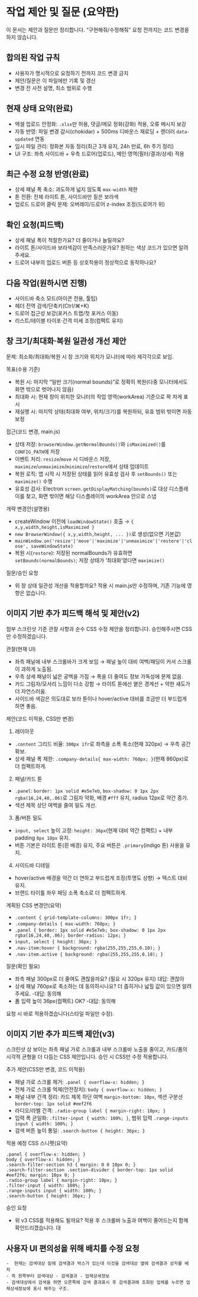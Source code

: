 # 작업 제안 및 질문 (요약판)

이 문서는 제안과 질문만 정리합니다. “구현해줘/수정해줘” 요청 전까지는 코드 변경을 하지 않습니다.

## 합의된 작업 규칙
- 사용자가 명시적으로 요청하기 전까지 코드 변경 금지
- 제안/질문은 이 파일에만 기록 및 갱신
- 변경 전 사전 설명, 최소 범위로 수행

## 현재 상태 요약(완료)
- 엑셀 업로드 안정화: `.xlsx`만 허용, 댓글/메모 정화(강화) 적용, 오류 메시지 보강
- 자동 반영: 파일 변경 감시(chokidar) + 500ms 디바운스 재로딩 + 렌더러 `data-updated` 연동
- 임시 파일 관리: 정화본 자동 정리(최근 3개 유지, 24h 만료, 6h 주기 정리)
- UI 구조: 좌측 사이드바 + 우측 드로어(업로드), 메인 영역(필터/결과/상세) 적용

## 최근 수정 요청 반영(완료)
- 상세 패널 폭 축소: 과도하게 넓지 않도록 `max-width` 제한
- 톤 전환: 전체 라이트 톤, 사이드바만 짙은 보라색
- 업로드 드로어 클릭 문제: 오버레이/드로어 z-index 조정(드로어가 위)

## 확인 요청(피드백)
- 상세 패널 폭이 적절한가요? 더 줄이거나 늘릴까요?
- 라이트 톤/사이드바 보라색감이 만족스러운가요? 원하는 색상 코드가 있으면 알려주세요.
- 드로어 내부의 업로드 버튼 등 상호작용이 정상적으로 동작하나요?

## 다음 작업(원하시면 진행)
- 사이드바 축소 모드(아이콘 전용, 툴팁)
- 헤더 전역 검색/단축키(Ctrl/⌘+K)
- 드로어 접근성 보강(포커스 트랩/첫 포커스 이동)
- 리스트/테이블 타이포·간격 미세 조정(컴팩트 유지)

## 창 크기/최대화·복원 일관성 개선 제안
문제: 최소화/최대화/복원 시 창 크기와 위치가 모니터에 따라 제각각으로 보임.

목표(수용 기준)
- 복원 시: 마지막 “일반 크기(normal bounds)”로 정확히 복원(다중 모니터에서도 화면 밖으로 벗어나지 않음)
- 최대화 시: 현재 창이 위치한 모니터의 작업 영역(workArea) 기준으로 꽉 차게 표시
- 재실행 시: 마지막 상태(최대화 여부, 위치/크기)를 복원하되, 유효 범위 밖이면 자동 보정

접근(코드 변경, main.js)
- 상태 저장: `browserWindow.getNormalBounds()`와 `isMaximized()`를 `CONFIG_PATH`에 저장
- 이벤트 처리: `resize`/`move` 시 디바운스 저장, `maximize`/`unmaximize`/`minimize`/`restore`에서 상태 업데이트
- 복원 로직: 앱 시작 시 저장된 상태를 읽어 유효성 검사 후 `setBounds()` 또는 `maximize()` 수행
- 유효성 검사: Electron `screen.getDisplayMatching(bounds)`로 대상 디스플레이를 찾고, 화면 밖이면 해당 디스플레이의 workArea 안으로 스냅

개략 변경안(설명용)
- createWindow 이전에 `loadWindowState()` 호출 → `{ x,y,width,height,isMaximized }`
- `new BrowserWindow({ x,y,width,height, ... })`로 생성(없으면 기본값)
- `mainWindow.on('resize'|'move'|'maximize'|'unmaximize'|'restore'|'close', saveWindowState)`
- 복원 시(`restore`): 저장된 normalBounds가 유효하면 `setBounds(normalBounds)`; 저장 상태가 ‘최대화’였다면 `maximize()`

질문/승인 요청
- 위 창 상태 일관성 개선을 적용할까요? 적용 시 main.js만 수정하며, 기존 기능에 영향은 없습니다.

## 이미지 기반 추가 피드백 해석 및 제안(v2)
첨부 스크린샷 기준 관찰 사항과 순수 CSS 수정 제안을 정리합니다. 승인해주시면 CSS만 수정하겠습니다.

관찰(현재 UI)
- 좌측 패널에 내부 스크롤바가 크게 보임 → 패널 높이 대비 여백/패딩이 커서 스크롤이 과하게 노출됨.
- 우측 상세 패널이 넓은 공백을 가짐 → 폭을 더 줄여도 정보 가독성에 문제 없음.
- 카드 그림자/모서리 느낌이 다소 강함 → 라이트 톤에선 옅은 경계선 + 약한 섀도가 더 자연스러움.
- 사이드바 색감은 의도대로 보라 톤이나 hover/active 대비를 조금만 더 부드럽게 하면 좋음.

제안(코드 미적용, CSS만 변경)
1) 레이아웃
- `.content` 그리드 비율: `300px 1fr`로 좌측을 소폭 축소(현재 320px) → 우측 공간 확보.
- 상세 패널 폭 제한: `.company-details{ max-width: 760px; }`(현재 860px)로 더 컴팩트하게.

2) 패널/카드 톤
- `.panel`: `border: 1px solid #e5e7eb`, `box-shadow: 0 1px 2px rgba(16,24,40,.06)`로 그림자 약화, 배경 `#fff` 유지, radius 12px로 약간 증가.
- 섹션 제목 상단 여백을 줄여 밀도 개선.

3) 폼/버튼 밀도
- `input, select` 높이 고정: `height: 36px`(현재 대비 약간 컴팩트) + 내부 padding `8px 10px` 유지.
- 버튼 기본은 라이트 톤(흰 배경) 유지, 주요 버튼은 `.primary`(indigo 톤) 사용을 유지.

4) 사이드바 디테일
- hover/active 배경을 약간 더 연하고 부드럽게 조정(투명도 상향) → 텍스트 대비 유지.
- 브랜드 타이틀 좌우 패딩 소폭 축소로 더 컴팩트하게.

계획된 CSS 변경안(요약)
- `.content { grid-template-columns: 300px 1fr; }`
- `.company-details { max-width: 760px; }`
- `.panel { border: 1px solid #e5e7eb; box-shadow: 0 1px 2px rgba(16,24,40,.06); border-radius: 12px; }`
- `input, select { height: 36px; }`
- `.nav-item:hover { background: rgba(255,255,255,0.10); }`
- `.nav-item.active { background: rgba(255,255,255,0.18); }`

질문(확인 필요)
- 좌측 패널 300px로 더 줄여도 괜찮을까요? (필요 시 320px 유지)
    대답: 괜찮아
- 상세 패널 760px로 축소하는 데 동의하시나요? 더 좁히거나 넓힐 값이 있으면 알려주세요.
    -대답: 동의해
- 폼 입력 높이 36px(컴팩트) OK?
    -대답: 동의해

요청 시 바로 적용하겠습니다(스타일 파일만 수정). 

## 이미지 기반 추가 피드백 제안(v3)
스크린샷 상 보이는 좌측 패널 가로 스크롤과 내부 스크롤바 노출을 줄이고, 카드/폼의 시각적 균형을 더 다듬는 CSS 제안입니다. 승인 시 CSS만 수정 적용합니다.

추가 제안(CSS만 변경, 코드 미적용)
- 패널 가로 스크롤 제거: `.panel { overflow-x: hidden; }`
- 전체 가로 스크롤 억제(안전장치): `body { overflow-x: hidden; }`
- 패널 내부 간격 정리: 카드 제목 하단 여백 `margin-bottom: 10px`, 섹션 구분선 `border-top: 1px solid #eef2f6`
- 라디오/라벨 간격: `.radio-group label { margin-right: 10px; }`
- 입력 폭 균일화: `.filter-input { width: 100%; }`, 범위 입력 `.range-inputs input { width: 100%; }`
- 검색 버튼 높이 통일: `.search-button { height: 36px; }`

적용 예정 CSS 스니펫(요약)
```
.panel { overflow-x: hidden; }
body { overflow-x: hidden; }
.search-filter-section h3 { margin: 0 0 10px 0; }
.search-filter-section .section-divider { border-top: 1px solid #eef2f6; margin: 10px 0; }
.radio-group label { margin-right: 10px; }
.filter-input { width: 100%; }
.range-inputs input { width: 100%; }
.search-button { height: 36px; }
```

승인 요청
- 위 v3 CSS를 적용해도 될까요? 적용 후 스크롤바 노출과 여백이 줄어드는지 함께 확인드리겠습니다.
대



## 사용자 UI 편의성을 위해 배치를 수정 요청
    -  현재는 검색대상 밑에 검색결과 박스가 있는데 이것을 검색대상 옆에 검색결과 상자를 배치
    - 즉 왼쪽부터 검색대상 - 검색결과 - 업체상세정보
    - 검색대상에서 검색을 하면 오른쪽에 검색 결과표시 후 검색결과에 조회된 업체를 누르면 업체상세정보에 표시 해주는 구조.